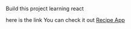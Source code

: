 Build this project learning react 


here is the link You can check it out 
[Recipe App](https://serene-kilby-7d888c.netlify.app/)

